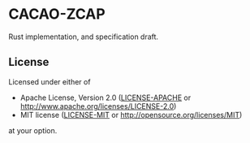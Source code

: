# CACAO-ZCAP

Rust implementation, and specification draft.

## License

Licensed under either of

 * Apache License, Version 2.0 ([LICENSE-APACHE](LICENSE-APACHE) or http://www.apache.org/licenses/LICENSE-2.0)
 * MIT license ([LICENSE-MIT](LICENSE-MIT) or http://opensource.org/licenses/MIT)

at your option.

[CACAO-ZCAP]: https://demo.didkit.dev/2022/cacao-zcap/
